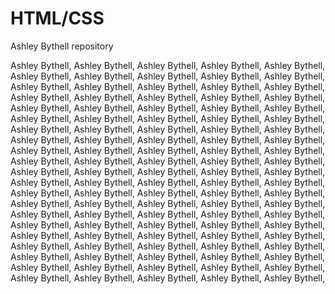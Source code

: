 # HTML/CSS
Ashley Bythell repository

Ashley Bythell,
Ashley Bythell,
Ashley Bythell,
Ashley Bythell,
Ashley Bythell,
Ashley Bythell,
Ashley Bythell,
Ashley Bythell,
Ashley Bythell,
Ashley Bythell,
Ashley Bythell,
Ashley Bythell,
Ashley Bythell,
Ashley Bythell,
Ashley Bythell,
Ashley Bythell,
Ashley Bythell,
Ashley Bythell,
Ashley Bythell,
Ashley Bythell,
Ashley Bythell,
Ashley Bythell,
Ashley Bythell,
Ashley Bythell,
Ashley Bythell,
Ashley Bythell,
Ashley Bythell,
Ashley Bythell,
Ashley Bythell,
Ashley Bythell,
Ashley Bythell,
Ashley Bythell,
Ashley Bythell,
Ashley Bythell,
Ashley Bythell,
Ashley Bythell,
Ashley Bythell,
Ashley Bythell,
Ashley Bythell,
Ashley Bythell,
Ashley Bythell,
Ashley Bythell,
Ashley Bythell,
Ashley Bythell,
Ashley Bythell,
Ashley Bythell,
Ashley Bythell,
Ashley Bythell,
Ashley Bythell,
Ashley Bythell,
Ashley Bythell,
Ashley Bythell,
Ashley Bythell,
Ashley Bythell,
Ashley Bythell,
Ashley Bythell,
Ashley Bythell,
Ashley Bythell,
Ashley Bythell,
Ashley Bythell,
Ashley Bythell,
Ashley Bythell,
Ashley Bythell,
Ashley Bythell,
Ashley Bythell,
Ashley Bythell,
Ashley Bythell,
Ashley Bythell,
Ashley Bythell,
Ashley Bythell,
Ashley Bythell,
Ashley Bythell,
Ashley Bythell,
Ashley Bythell,
Ashley Bythell,
Ashley Bythell,
Ashley Bythell,
Ashley Bythell,
Ashley Bythell,
Ashley Bythell,
Ashley Bythell,
Ashley Bythell,
Ashley Bythell,
Ashley Bythell,
Ashley Bythell,
Ashley Bythell,
Ashley Bythell,
Ashley Bythell,
Ashley Bythell,
Ashley Bythell,
Ashley Bythell,
Ashley Bythell,
Ashley Bythell,
Ashley Bythell,
Ashley Bythell,
Ashley Bythell,
Ashley Bythell,
Ashley Bythell,
Ashley Bythell,
Ashley Bythell,
Ashley Bythell,
Ashley Bythell,
Ashley Bythell,
Ashley Bythell,
Ashley Bythell,

